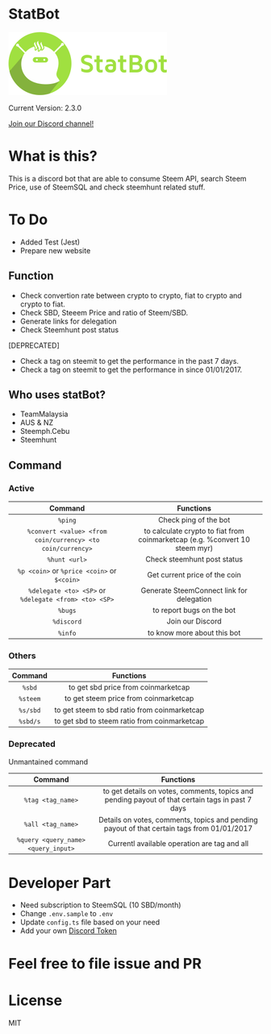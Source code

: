 # StatBot

![StatBot logo](./img/StatBot.png)

Current Version: 2.3.0

[Join our Discord channel!](https://discord.gg/J99vTUS)

# What is this?

This is a discord bot that are able to consume Steem API, search Steem Price, use of SteemSQL and check steemhunt related stuff.

# To Do

-   Added Test (Jest)
-   Prepare new website

## Function

-   Check convertion rate between crypto to crypto, fiat to crypto and crypto to fiat.
-   Check SBD, Steeem Price and ratio of Steem/SBD.
-   Generate links for delegation
-   Check Steemhunt post status

[DEPRECATED]

-   Check a tag on steemit to get the performance in the past 7 days.
-   Check a tag on steemit to get the performance in since 01/01/2017.

## Who uses statBot?

-   TeamMalaysia
-   AUS & NZ
-   Steemph.Cebu
-   Steemhunt

## Command

### Active

|                           Command                          |                                  Functions                                  |
| :--------------------------------------------------------: | :-------------------------------------------------------------------------: |
|                           `%ping`                          |                            Check ping of the bot                            |
| `%convert <value> <from coin/currency> <to coin/currency>` | to calculate crypto to fiat from coinmarketcap (e.g. %convert 10 steem myr) |
|                        `%hunt <url>`                       |                         Check steemhunt post status                         |
|       `%p <coin>` or  `%price <coin>`    or `$<coin>`      |                        Get current price of the coin                        |
|    `%delegate <to> <SP>` or `%delegate <from> <to> <SP>`   |                  Generate SteemConnect link for delegation                  |
|                           `%bugs`                          |                          to report bugs on the bot                          |
|                         `%discord`                         |                               Join our Discord                              |
|                           `%info`                          |                         to know more about this bot                         |

### Others

|  Command |                   Functions                  |
| :------: | :------------------------------------------: |
|  `%sbd`  |      to get sbd price from coinmarketcap     |
| `%steem` |     to get steem price from coinmarketcap    |
| `%s/sbd` | to get steem to sbd ratio from coinmarketcap |
| `%sbd/s` | to get sbd to steem ratio from coinmarketcap |

### Deprecated

Unmantained command

|               Command               |                                             Functions                                            |
| :---------------------------------: | :----------------------------------------------------------------------------------------------: |
|          `%tag <tag_name>`          | to get details on votes, comments, topics and pending payout of that certain tags in past 7 days |
|          `%all <tag_name>`          |    Details on votes, comments, topics and pending payout of that certain tags from 01/01/2017    |
| `%query <query_name> <query_input>` |                           Currentl available operation are tag and all                           |

# Developer Part

-   Need subscription to SteemSQL (10 SBD/month)
-   Change `.env.sample` to `.env`
-   Update `config.ts` file based on your need
-   Add your own [Discord Token](https://github.com/reactiflux/discord-irc/wiki/Creating-a-discord-bot-&-getting-a-token)

# Feel free to file issue and PR

# License

MIT
